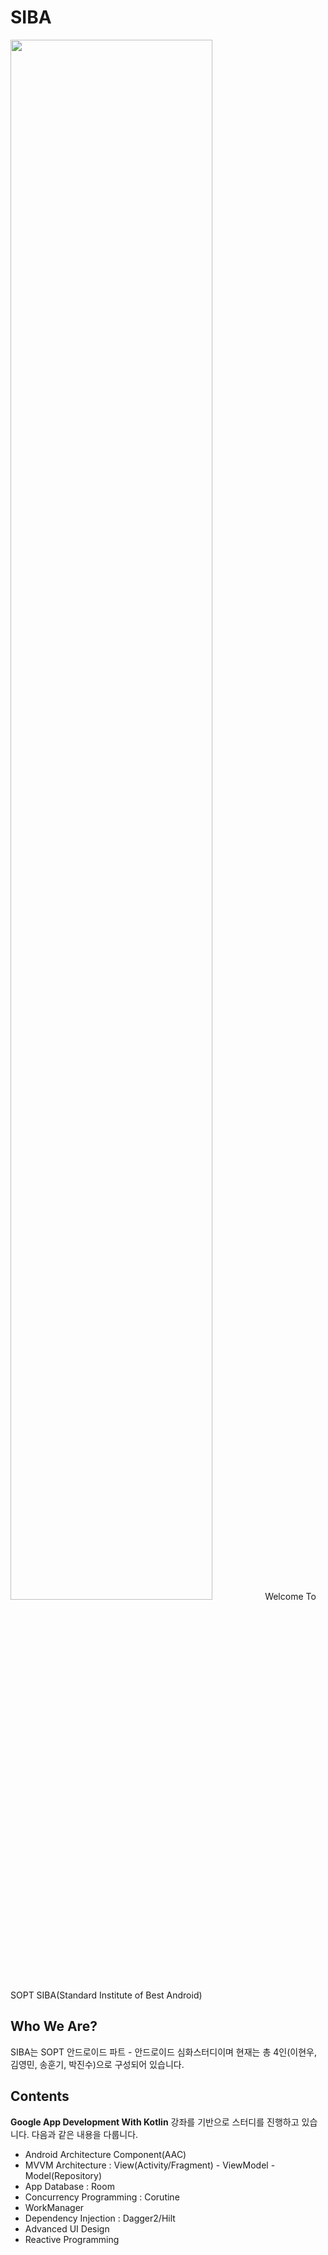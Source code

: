 # SIBA
<img src = "https://user-images.githubusercontent.com/54518925/97082876-c6479080-1647-11eb-9ab9-39e358df44f9.png" width="80%"/>
Welcome To SOPT SIBA(Standard Institute of Best Android)

## Who We Are?
SIBA는 SOPT 안드로이드 파트 - 안드로이드 심화스터디이며 현재는 총 4인(이현우, 김영민, 송훈기, 박진수)으로 구성되어 있습니다.

## Contents
**Google App Development With Kotlin** 강좌를 기반으로 스터디를 진행하고 있습니다. 다음과 같은 내용을 다룹니다.
- Android Architecture Component(AAC)
- MVVM Architecture : View(Activity/Fragment) - ViewModel - Model(Repository)
- App Database : Room
- Concurrency Programming : Corutine
- WorkManager
- Dependency Injection : Dagger2/Hilt
- Advanced UI Design
- Reactive Programming
